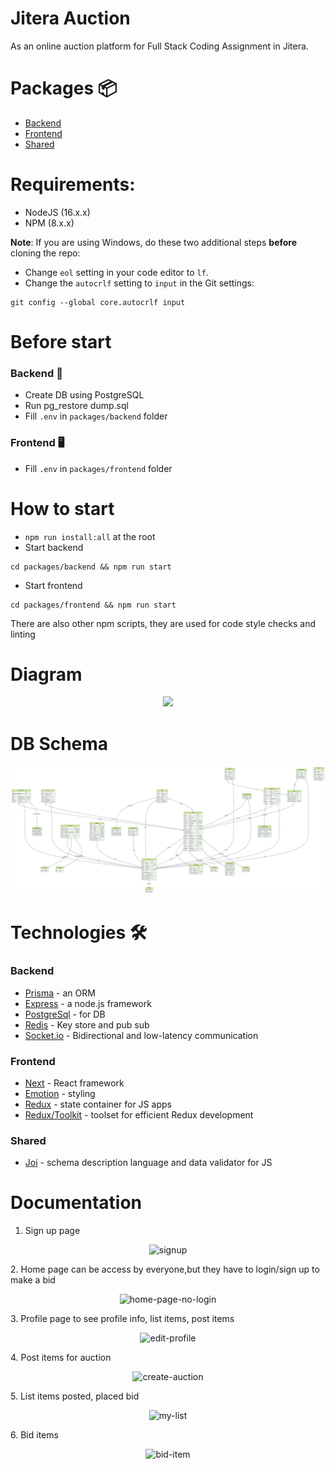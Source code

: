 # Jitera Auction

As an online auction platform for Full Stack Coding Assignment in Jitera.

# Packages 📦

- [Backend](./packages/backend)
- [Frontend](./packages/frontend)
- [Shared](./packages/shared)

# Requirements:

- NodeJS (16.x.x)
- NPM (8.x.x)

**Note**: If you are using Windows, do these two additional steps **before** cloning the repo:

- Change `eol` setting in your code editor to `lf`.
- Change the `autocrlf` setting to `input` in the Git settings:

```
git config --global core.autocrlf input
```

# Before start

### Backend 💾

- Create DB using PostgreSQL
- Run pg_restore dump.sql
- Fill `.env` in `packages/backend` folder

### Frontend 🖥

- Fill `.env` in `packages/frontend` folder

# How to start

- `npm run install:all` at the root
- Start backend
```
cd packages/backend && npm run start
```
- Start frontend
```
cd packages/frontend && npm run start
```

There are also other npm scripts, they are used for code style checks and linting

# Diagram

<p align="center">
  <img src="https://i.ibb.co/X8sbvVt/auction-website-diagram.png" />
</p>

# DB Schema

![DB Schema](./packages/backend/prisma/ERD.svg)

# Technologies 🛠

### Backend

- [Prisma](https://www.prisma.io/) - an ORM
- [Express](https://expressjs.com/) - a node.js framework
- [PostgreSql](https://www.postgresql.org/) - for DB
- [Redis](https://redis.com) - Key store and pub sub
- [Socket.io](https://socket.io) - Bidirectional and low-latency communication


### Frontend

- [Next](https://nextjs.org/) - React framework
- [Emotion](https://emotion.sh/docs/introduction) - styling
- [Redux](https://redux.js.org/) - state container for JS apps
- [Redux/Toolkit](https://redux-toolkit.js.org/) - toolset for efficient Redux development

### Shared

- [Joi](https://github.com/sideway/joi) - schema description language and data validator for JS

# Documentation
1. Sign up page
<p align="center">
  <img src="https://i.ibb.co/zFMzppC/signup.png" alt="signup" border="0">
</p>
2. Home page can be access by everyone,but they have to login/sign up to make a bid
<p align="center">
<img src="https://i.ibb.co/9Z9Nbyz/home-page-no-login.png" alt="home-page-no-login" border="0">
</p>
3. Profile page to see profile info, list items, post items
<p align="center">
<img src="https://i.ibb.co/8Kvt2zF/edit-profile.png" alt="edit-profile" border="0">
</p>
4. Post items for auction
<p align="center">
<img src="https://i.ibb.co/52HKRnT/create-auction.png" alt="create-auction" border="0">
</p>
5. List items posted, placed bid
<p align="center">
<img src="https://i.ibb.co/JCJK7Hh/my-list.png" alt="my-list" border="0">
</p>
6. Bid items
<p align="center">
<img src="https://i.ibb.co/VV6K2dJ/bid-item.png" alt="bid-item" border="0">
</p>

